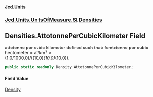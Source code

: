 #### [Jcd.Units](index.md 'index')
### [Jcd.Units.UnitsOfMeasure.SI](Jcd.Units.UnitsOfMeasure.SI.md 'Jcd.Units.UnitsOfMeasure.SI').[Densities](Densities.md 'Jcd.Units.UnitsOfMeasure.SI.Densities')

## Densities.AttotonnePerCubicKilometer Field

attotonne per cubic kilometer defined such that: femtotonne per cubic hectometer = at/km³ ×  
(1.0/1000.0)/((10.0)*(10.0)*(10.0)).

```csharp
public static readonly Density AttotonnePerCubicKilometer;
```

#### Field Value
[Density](Density.md 'Jcd.Units.UnitTypes.Density')